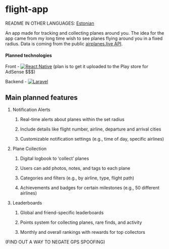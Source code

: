 # flight-app

README IN OTHER LANGUAGES:
[Estonian](https://github.com/Beeak/flight-app/blob/main/README-ee.md)


An app made for tracking and collecting planes around you. 
The idea for the app came from my long time wish to see planes flying around you in a fixed radius.
Data is coming from the public [airplanes.live API](https://airplanes.live/api-guide/).

#### Planned technologies

Front - [![React Native](https://img.shields.io/badge/React_Native-%2320232a.svg?logo=react&logoColor=%2361DAFB)](#) (plan is to get it uploaded to the Play store for AdSense $$$)

Backend - [![Laravel](https://img.shields.io/badge/Laravel-%23FF2D20.svg?logo=laravel&logoColor=white)](#)


## Main planned features

1. Notification Alerts

    1. Real-time alerts about planes within the set radius
  
    2. Include details like flight number, airline, departure and arrival cities
  
    3. Customizable notification settings (e.g., time of day, specific airlines)

2. Plane Collection

      1. Digital logbook to ‘collect’ planes
  
     2. Users can add photos, notes, and tags to each plane
  
      3. Categories and filters (e.g., by airline, type, flight path)
  
      4. Achievements and badges for certain milestones (e.g., 50 different airlines)

3. Leaderboards

      1. Global and friend-specific leaderboards
  
      2. Points system for collecting planes, rare finds, and activity
  
      3. Monthly and overall rankings with rewards for top collectors
  
(FIND OUT A WAY TO NEGATE GPS SPOOFING)

